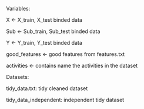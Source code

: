 Variables:

X <- X_train, X_test binded data 

Sub <- Sub_train, Sub_test binded data 

Y <- Y_train, Y_test binded data 

good_features <- good features from features.txt

activities <- contains name the activities in the dataset

Datasets:

tidy_data.txt: tidy cleaned dataset

tidy_data_independent: independent tidy dataset